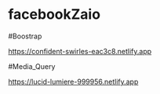 # facebookZaio

#Boostrap

https://confident-swirles-eac3c8.netlify.app






#Media_Query

https://lucid-lumiere-999956.netlify.app

